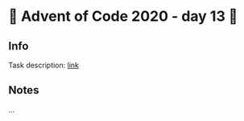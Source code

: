 # 🎄 Advent of Code 2020 - day 13 🎄

## Info

Task description: [link](https://adventofcode.com/2020/day/13)

## Notes

...